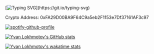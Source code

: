 <!---
yvanlok/yvanlok is a ✨ special ✨ repository because its `README.md` (this file) appears on your GitHub profile.
You can click the Preview link to take a look at your changes.
--->

[![Typing SVG](https://readme-typing-svg.demolab.com?font=Fira+Code&pause=1000&width=435&lines=Hello%2C+welcome+to+my+profile.+;I+am+currently+learning+C%2B%2B+and+expanding+my+knowledge+of+Python.)](https://git.io/typing-svg)

Crypto Address: 0xFA29D00BA9F64C9a5eb2F1153e7Df37161AF3c97

[![spotify-github-profile](https://spotify-github-profile.vercel.app/api/view?uid=rmob7dna3okotzylzd0a71kzq&cover_image=true&theme=compact&show_offline=false&background_color=121212&interchange=false)](https://spotify-github-profile.vercel.app/api/view?uid=rmob7dna3okotzylzd0a71kzq&redirect=true)

[![Yvan Lokhmotov's GitHub stats](https://github-readme-stats.vercel.app/api?username=yvanlok&count_private=true&theme=transparent)](https://github.com/anuraghazra/github-readme-stats)

[![Yvan Lokhmotov's wakatime stats](https://github-readme-stats.vercel.app/api/wakatime?username=yvanlok&layout=compact&theme=transparent)](https://github.com/anuraghazra/github-readme-stats)


